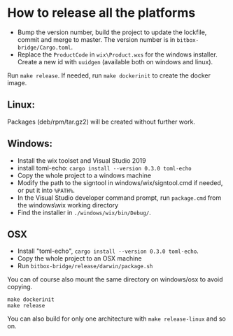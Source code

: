 # How to release all the platforms

* Bump the version number, build the project to update the lockfile, commit and
  merge to master. The version number is in `bitbox-bridge/Cargo.toml`.
* Replace the `ProductCode` in `wix\Product.wxs` for the windows installer.
  Create a new id with `uuidgen` (available both on windows and linux).

Run `make release`. If needed, run `make dockerinit` to create the docker image.

## Linux:
Packages (deb/rpm/tar.gz2) will be created without further work.

## Windows:
* Install the wix toolset and Visual Studio 2019
* install toml-echo: `cargo install --version 0.3.0 toml-echo`
* Copy the whole project to a windows machine
* Modify the path to the signtool in windows/wix/signtool.cmd if needed, or put it into `%PATH%`.
* In the Visual Studio developer command prompt, run `package.cmd` from the windows\wix working directory
* Find the installer in `./windows/wix/bin/Debug/`.

## OSX
* Install "toml-echo", `cargo install --version 0.3.0 toml-echo`.
* Copy the whole project to an OSX machine
* Run `bitbox-bridge/release/darwin/package.sh`

You can of course also mount the same directory on windows/osx to avoid copying.

```
make dockerinit
make release
```

You can also build for only one architecture with `make release-linux` and so on.
